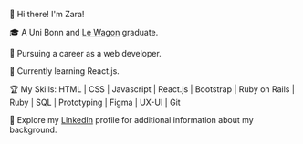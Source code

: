 👋 Hi there! I'm Zara!

🎓 A Uni Bonn and [Le Wagon](https://github.com/lewagon) graduate.

🚀 Pursuing a career as a web developer.

🌱 Currently learning React.js.

🏆 My Skills: HTML | CSS | Javascript | React.js | Bootstrap | Ruby on Rails | Ruby | SQL | Prototyping | Figma | UX-UI | Git

🔗 Explore my [LinkedIn](https://www.linkedin.com/in/zahra-ilkhan/) profile for additional information about my background.

<!--
**zarail/zarail** is a ✨ _special_ ✨ repository because its `README.md` (this file) appears on your GitHub profile.

Here are some ideas to get you started:

- 🔭 I’m currently working on ...
- 🌱 I’m currently learning ...
- 👯 I’m looking to collaborate on ...
- 🤔 I’m looking for help with ...
- 💬 Ask me about ...
- 📫 How to reach me: ...
- 😄 Pronouns: ...
- ⚡ Fun fact: ...
-->

